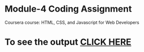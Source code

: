 # Module-4 Coding Assignment

Coursera course: HTML, CSS, and Javascript for Web Developers

# To see the output [CLICK HERE](https://ankitjain17.github.io/Coursera-testHtml/mod4/)
